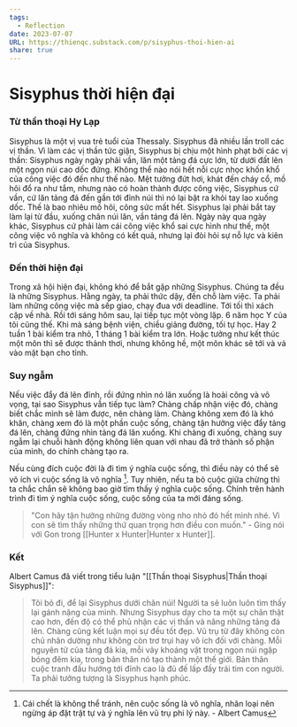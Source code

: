 ```yaml
---
tags:
  - Reflection
date: 2023-07-07
URL: https://thienqc.substack.com/p/sisyphus-thoi-hien-ai
share: true
---
```


# Sisyphus thời hiện đại
### Từ thần thoại Hy Lạp
Sisyphus là một vị vua trẻ tuổi của Thessaly. Sisyphus đã nhiều lần troll các vị thần. Vì làm các vị thần tức giận, Sisyphus bị chịu một hình phạt bởi các vị thần: Sisyphus ngày ngày phải vần, lăn một tảng đá cực lớn, từ dưới đất lên một ngọn núi cao dốc đứng. Không thể nào nói hết nỗi cực nhọc khốn khổ của công việc đó đến như thế nào. Mệt tưởng đứt hơi, khát đến cháy cổ, mồ hôi đổ ra như tắm, nhưng nào có hoàn thành được công việc, Sisyphus cứ vần, cứ lăn tảng đá đến gần tới đỉnh núi thì nó lại bật ra khỏi tay lao xuống dốc. Thế là bao nhiêu mồ hôi, công sức mất hết. Sisyphus lại phải bắt tay làm lại từ đầu, xuống chân núi lăn, vần tảng đá lên. Ngày này qua ngày khác, Sisyphus cứ phải làm cái công việc khổ sai cực hình như thế, một công việc vô nghĩa và không có kết quả, nhưng lại đòi hỏi sự nỗ lực và kiên trì của Sisyphus.

### Đến thời hiện đại
Trong xã hội hiện đại, không khó để bắt gặp những Sisyphus. Chúng ta đều là những Sisyphus. Hằng ngày, ta phải thức dậy, đến chỗ làm việc. Ta phải làm những công việc mà sếp giao, chạy đua với deadline. Tới tối thì xách cặp về nhà. Rồi tới sáng hôm sau, lại tiếp tục một vòng lặp. 6 năm học Y của tôi cũng thế. Khi mà sáng bệnh viện, chiều giảng đường, tối tự học. Hay 2 tuần 1 bài kiểm tra nhỏ, 1 tháng 1 bài kiểm tra lớn. Hoặc tưởng như kết thúc một môn thì sẽ được thảnh thơi, nhưng không hề, một môn khác sẽ tới và vả vào mặt bạn cho tỉnh.

### Suy ngẫm
Nếu việc đẩy đá lên đỉnh, rồi đứng nhìn nó lăn xuống là hoài công và vô vọng, tại sao Sisyphus vẫn tiếp tục làm? Chàng chấp nhận việc đó, chàng biết chắc mình sẽ làm được, nên chàng làm. Chàng không xem đó là khó khăn, chàng xem đó là một phần cuộc sống, chàng tận hưởng việc đẩy tảng đá lên, chàng đứng nhìn tảng đá lăn xuống. Khi chàng đi xuống, chàng suy ngẫm lại chuỗi hành động không liên quan với nhau đã trở thành số phận của mình, do chính chàng tạo ra.

Nếu cùng đích cuộc đời là đi tìm ý nghĩa cuộc sống, thì điều này có thể sẽ vô ích vì cuộc sống là vô nghĩa [^1]. Tuy nhiên, nếu ta bỏ cuộc giữa chừng thì ta chắc chắn sẽ không bao giờ tìm thấy ý nghĩa cuộc sống. Chính trên hành trình đi tìm ý nghĩa cuộc sống, cuộc sống của ta mới đáng sống.

> "Con hãy tận hưởng những đường vòng nho nhỏ đó hết mình nhé. Vì con sẽ tìm thấy những thứ quan trọng hơn điều con muốn." - Ging nói với Gon trong [[Hunter x Hunter|Hunter x Hunter]].

### Kết
Albert Camus đã viết trong tiểu luận "[[Thần thoại Sisyphus|Thần thoại Sisyphus]]":

> Tôi bỏ đi, để lại Sisyphus dưới chân núi! Người ta sẽ luôn luôn tìm thấy lại gánh nặng của mình. Nhưng Sisyphus dạy cho ta một sự chân thật cao hơn, đến độ có thể phủ nhận các vị thần và nâng những tảng đá lên. Chàng cũng kết luận mọi sự đều tốt đẹp. Vũ trụ từ đây không còn chủ nhân dường như không còn trơ trụi hay vô ích đối với chàng. Mỗi nguyên tử của tảng đá kia, mỗi vảy khoáng vật trong ngọn núi ngập bóng đêm kia, trong bản thân nó tạo thành một thế giới. Bản thân cuộc tranh đấu hướng tới đỉnh cao là đủ đế lấp đầy trái tim con người. Ta phải tưởng tượng là Sisyphus hạnh phúc.

[^1]: Cái chết là không thể tránh, nên cuộc sống là vô nghĩa, nhân loại nên ngừng áp đặt trật tự và ý nghĩa lên vũ trụ phi lý này. - Albert Camus